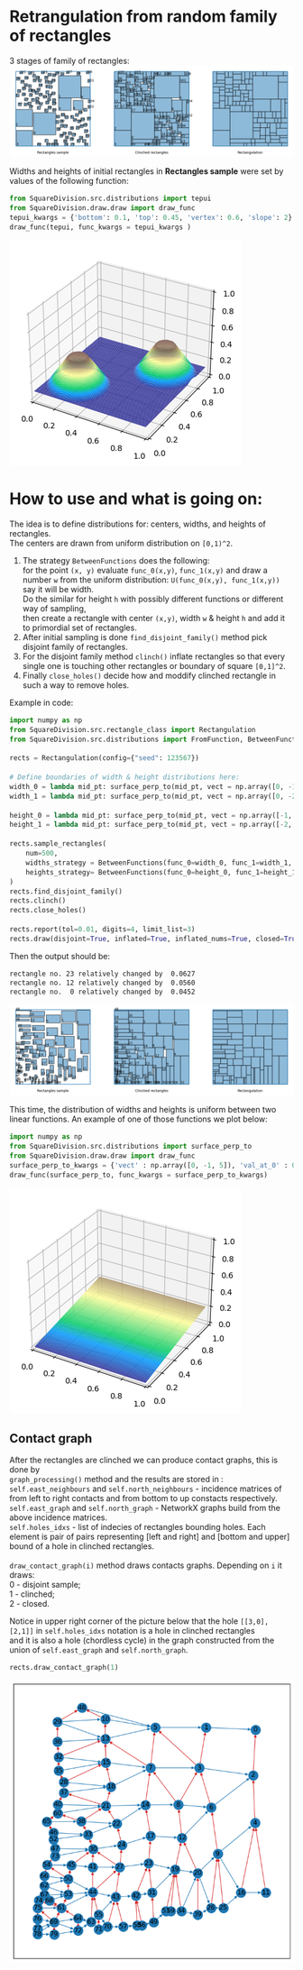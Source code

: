 # Retrangulation from random family of rectangles

3 stages of family of rectangles:\
<img src="README_pictures\output_example.png" alt="example"/>

Widths and heights of initial rectangles in **Rectangles sample** were set by values of the following function:
```python
from SquareDivision.src.distributions import tepui
from SquareDivision.draw.draw import draw_func
tepui_kwargs = {'bottom': 0.1, 'top': 0.45, 'vertex': 0.6, 'slope': 2}
draw_func(tepui, func_kwargs = tepui_kwargs )
```
<img src="README_pictures\tepui_distribution.png" alt="tepui_distribution"/>

# How to use and what is going on:
The idea is to define distributions for: centers, widths, and heights of rectangles.\
The centers are drawn from uniform distribution on `[0,1)^2`.
1. The strategy `BetweenFunctions` does the following:\
for the point `(x, y)` evaluate `func_0(x,y)`, `func_1(x,y)` and draw a number `w` from the uniform distribution:
`U(func_0(x,y), func_1(x,y))` say it will be width.\
Do the similar for height `h` with possibly different functions or different way of sampling,\
then create a rectangle with center `(x,y)`, width `w` & height `h` and add it to primordial set of rectangles.
2. After initial sampling is done `find_disjoint_family()` method pick disjoint family of rectangles.
3. For the disjoint family method `clinch()` inflate rectangles so that every single one is touching other rectangles or
boundary of square `[0,1]^2`.
4. Finally `close_holes()` decide how and moddify clinched rectangle in such a way to remove holes.

Example in code:

```python
import numpy as np
from SquareDivision.src.rectangle_class import Rectangulation
from SquareDivision.src.distributions import FromFunction, BetweenFunctions, tepui, surface_perp_to

rects = Rectangulation(config={"seed": 123567})

# Define boundaries of width & height distributions here:
width_0 = lambda mid_pt: surface_perp_to(mid_pt, vect = np.array([0, -1, 5]), val_at_0 = 0.005)
width_1 = lambda mid_pt: surface_perp_to(mid_pt, vect = np.array([0, -2, 10]), val_at_0 = 0.01)

height_0 = lambda mid_pt: surface_perp_to(mid_pt, vect = np.array([-1, 0, 5]), val_at_0 = 0.005)
height_1 = lambda mid_pt: surface_perp_to(mid_pt, vect = np.array([-2, 0, 10]), val_at_0 = 0.01)

rects.sample_rectangles(
    num=500, 
    widths_strategy = BetweenFunctions(func_0=width_0, func_1=width_1, rng=rects.rng), 
    heights_strategy= BetweenFunctions(func_0=height_0, func_1=height_1, rng=rects.rng), 
)
rects.find_disjoint_family()
rects.clinch()
rects.close_holes()

rects.report(tol=0.01, digits=4, limit_list=3)
rects.draw(disjoint=True, inflated=True, inflated_nums=True, closed=True, closed_nums=False)
```
Then the output should be:
```
rectangle no. 23 relatively changed by  0.0627 
rectangle no. 12 relatively changed by  0.0560 
rectangle no.  0 relatively changed by  0.0452 
```
<img src="README_pictures\output_after_codebox.png" alt="example"/>

This time, the distribution of widths and heights is uniform between two linear functions.
An example of one of those functions we plot below:
```python
import numpy as np
from SquareDivision.src.distributions import surface_perp_to
from SquareDivision.draw.draw import draw_func
surface_perp_to_kwargs = {'vect' : np.array([0, -1, 5]), 'val_at_0' : 0.005}
draw_func(surface_perp_to, func_kwargs = surface_perp_to_kwargs)
```
<img src="README_pictures\surface_perp_to_boundary.png" alt="example perp"/>

## Contact graph

After the rectangles are clinched we can produce contact graphs, this is done by\
```graph_processing()``` method and the results are stored in :\
```self.east_neighbours``` and ```self.north_neighbours``` - incidence matrices of from left to right contacts and 
from bottom to up constacts respectively.\
```self.east_graph``` and  ```self.north_graph``` - NetworkX graphs build from the above incidence matrices.\
```self.holes_idxs``` - list of indecies of rectangles bounding holes. Each element is pair of pairs
representing [left and right] and [bottom and upper] bound of a hole in clinched rectangles.\
\
```draw_contact_graph(i)``` method draws contacts graphs. Depending on  ```i``` it draws:\
0 - disjoint sample;\
1 - clinched;\
2 - closed.

Notice in upper right corner of the picture below that the hole ```[[3,0], [2,1]]``` in ```self.holes_idxs``` notation is a hole in clinched rectangles\
 and it is also a hole (chordless cycle) in the graph constructed from the union of ```self.east_graph``` and  ```self.north_graph```.
```python
rects.draw_contact_graph(1)
```
<img src="README_pictures\contact_graph_linear_distribution.png" alt="example contact graph"/>

